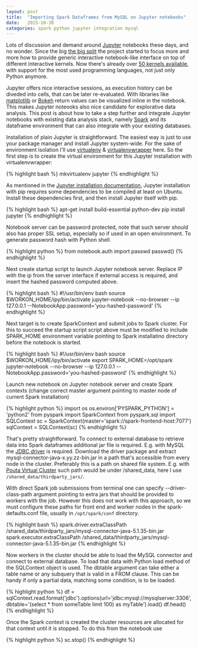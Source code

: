 ```yaml
---
layout: post
title:  "Importing Spark Dataframes from MySQL on Jupyter notebooks"
date:   2015-10-30
categories: spark python jupyter integration mysql
---
```


Lots of discussion and demand around [Jupyter][jupyter] notebooks these days, and no
wonder. Since the big [the big split][bigsplit] the project started to focus
more and more how to provide generic interactive notebook-like interface on top
of different interactive kernels. Now there's already over [50 kernels available][kernellist],
with support for the most used programming languages, not just only Python anymore.

Jupyter offers nice interactive sessions, as execution history can be diveded
into cells, that can be later re-evaluated. With libraries like
[matplotlib][matplotlib] or [Bokeh][bokeh] return values can be visualized
inline in the notebook. This makes Jupyter noteooks also nice candidate for
explorative data analysis. This post is about how to take a step further and
integrate Jupyter notebooks with existing data analysis stack, namely
[Spark][spark] and its dataframe environment that can also integrate with your
existing databases.

Installation of plain Jupyter is straightforward. The easiest way is just to use
your package manager and install Jupyter system-wide. For the sake of
environment isolation I'll use [virtualenv] & [virtualenvwrapper] here. So the first step is to create
the virtual environment for this Jupyter installation with virtualenvwrapper:

{% highlight bash %}
mkvirtualenv jupyter
{% endhighlight %}

As mentioned in the [Jupyter installation documentation][jupyter-install],
Jupyter installation with pip requires some dependencies to be compiled at least
on Ubuntu. Install these dependencies first, and then install Jupyter itself
with pip.

{% highlight bash %}
apt-get install build-essential python-dev
pip install jupyter
{% endhighlight %}

Notebook server can be password protected, note that such server should also has proper SSL setup, especially so if used in an open environment.
To generate password hash with Python shell.

{% highlight python %}
from notebook.auth import passwd
passwd()
{% endhighlight %}


Next create startup script to launch Jupyter notebook server. Replace IP with
the ip from the server interface if external access is required, and insert the
hashed password computed above.

{% highlight bash %}
#!/usr/bin/env bash
source $WORKON_HOME/ipy/bin/activate
jupyter-notebook --no-browser --ip 127.0.0.1 --NotebookApp.password='you-hashed-password'
{% endhighlight %}

Next target is to create SparkContext and submit jobs to Spark cluster. For this
to succeed the startup script script above must be modified to include
SPARK_HOME environment variable pointing to Spark installatino directory before the notebook is started.

{% highlight bash %}
#!/usr/bin/env bash
source $WORKON_HOME/ipy/bin/activate
export SPARK_HOME=/opt/spark
jupyter-notebook --no-browser --ip 127.0.0.1 --NotebookApp.password='you-hashed-password'
{% endhighlight %}

Launch new notebook on Jupyter notebook server and create Spark contexts (change
correct master argument pointing to master node of current Spark installation)

{% highlight python %}
import os
os.environ['PYSPARK_PYTHON'] = 'python2'
from pyspark import SparkContext
from pyspark.sql import SQLContext
sc = SparkContext(master='spark://spark-frontend-host:7077')
sqlContext = SQLContext(sc)
{% endhighlight %}

That's pretty straightforward. To connect to external database to retrieve data
into Spark dataframes additional jar file is required. E.g. with MySQL the [JDBC
driver][mysqlc] is required. Download the driver package and extract
mysql-connector-java-x.yy.zz-bin.jar in a path that's accessible from every node
in the cluster. Preferably this is a path on shared file system. E.g. with
[Pouta Virtual Cluster][pvc] such path would be under /shared_data, here I use
`/shared_data/thirdparty_jars/`.

With direct Spark job submissions from terminal one can specify --driver-class-path argument 
pointing to extra jars that should be provided to workers with the job. However
this does not work with this approach, so we must configure these paths for
front end and worker nodes in the spark-defaults.conf file, usually in 
`/opt/spark/conf` directory.

{% highlight bash %}
spark.driver.extraClassPath /shared_data/thirdparty_jars/mysql-connector-java-5.1.35-bin.jar
spark.executor.extraClassPath /shared_data/thirdparty_jars/mysql-connector-java-5.1.35-bin.jar
{% endhighlight %}

Now workers in the cluster should be able to load the MySQL connector and
connect to external database. To load that data with Python load method of the SQLContext object is used. The dbtable argument
can take either a table name or any subquery that is valid in a FROM clause.
This can be handy if only a partial data, matching some
condition, is to be loaded.

{% highlight python %}
df = sqlContext.read.format('jdbc').options(url='jdbc:mysql://mysqlserver:3306', dbtable='(select * from someTable limit 100) as myTable').load()
df.head()
{% endhighlight %}

Once the Spark context is created the cluster resources are allocated for that
context until it is stopped. To do this from the notebook use

{% highlight python %}
sc.stop()
{% endhighlight %}



[jupyter]: http://jupyter.org/
[bigsplit]: https://blog.jupyter.org/2015/04/15/the-big-split/
[kernellist]: https://github.com/ipython/ipython/wiki/IPython-kernels-for-other-languages
[spark]: https://spark.apache.org/
[virtualenv]: http://virtualenv.readthedocs.org/en/latest/
[virtualenvwrapper]: https://virtualenvwrapper.readthedocs.org/en/latest/
[jupyter-install]: https://jupyter.readthedocs.org/en/latest/install.html
[mysqlc]: http://dev.mysql.com/downloads/connector/j/
[pvc]: https://github.com/CSC-IT-Center-for-Science/pouta-virtualcluster
[matplotlib]: http://matplotlib.org/
[bokeh]: http://bokeh.pydata.org/en/latest/


